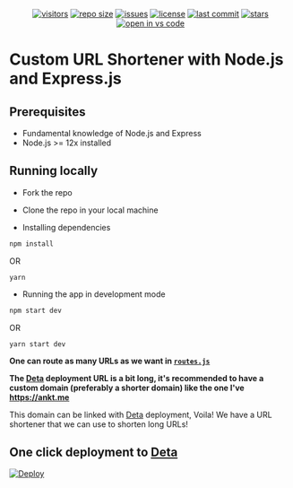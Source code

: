 <p align="center">
<a href="https://github.com/ankityadavhere/url-shortener"><img alt="visitors" src="https://visitor-badge.laobi.icu/badge?page_id=ankityadavhere.url-shortener"></a>
<a href="https://github.com/ankityadavhere/url-shortener"><img alt="repo size" src="https://img.shields.io/github/repo-size/ankityadavhere/url-shortener"></a>
<a href="https://github.com/ankityadavhere/url-shortener/issues"><img alt="issues" src="https://img.shields.io/github/issues/ankityadavhere/url-shortener"></a>
<a href="https://github.com/ankityadavhere/url-shortener/blob/master/LICENSE"><img alt="license"
src="https://img.shields.io/github/license/ankityadavhere/url-shortener"></a>
<a href="https://github.com/ankityadavhere/url-shortener/commits/master"><img alt="last commit"
src="https://img.shields.io/github/last-commit/ankityadavhere/url-shortener"></a>
<a href="https://github.com/ankityadavhere/url-shortener/stargazers"><img alt="stars" src="https://img.shields.io/github/stars/ankityadavhere/url-shortener?style=social"></a>
<a href="https://open.vscode.dev/ankityadavhere/url-shortener"><img alt="open in vs code" src="https://open.vscode.dev/badges/open-in-vscode.svg"></a>
</p>

# Custom URL Shortener with Node.js and Express.js

## Prerequisites

- Fundamental knowledge of Node.js and Express
- Node.js >= 12x installed

## Running locally

- Fork the repo

- Clone the repo in your local machine

- Installing dependencies

```bash
npm install
```

OR

```
yarn
```

- Running the app in development mode

```bash
npm start dev
```

OR

```
yarn start dev
```

**One can route as many URLs as we want in [`routes.js`](https://github.com/ankityadavhere/url-shortener/blob/main/routes/routes.js)**

**The [Deta](https://www.deta.sh/) deployment URL is a bit long, it's recommended to have a custom domain (preferably a shorter domain) like the one I've https://ankt.me**

This domain can be linked with [Deta](https://www.deta.sh/) deployment, Voila! We have a URL shortener that we can use to shorten long URLs!

## One click deployment to [Deta](https://www.deta.sh/)

[![Deploy](https://button.deta.dev/1/svg)](https://go.deta.dev/deploy)
